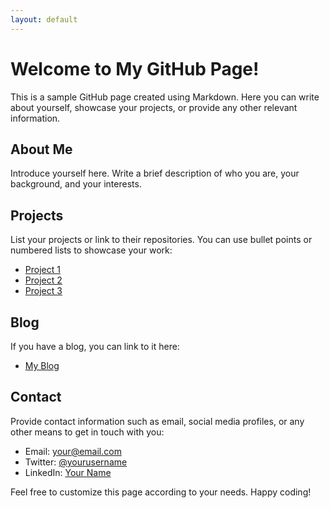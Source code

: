 ```yaml
---
layout: default
---
```


# Welcome to My GitHub Page!

This is a sample GitHub page created using Markdown. Here you can write about yourself, showcase your projects, or provide any other relevant information.

## About Me

Introduce yourself here. Write a brief description of who you are, your background, and your interests.

## Projects

List your projects or link to their repositories. You can use bullet points or numbered lists to showcase your work:

- [Project 1](https://github.com/username/project1)
- [Project 2](https://github.com/username/project2)
- [Project 3](https://github.com/username/project3)

## Blog

If you have a blog, you can link to it here:

- [My Blog](https://yourblog.com)

## Contact

Provide contact information such as email, social media profiles, or any other means to get in touch with you:

- Email: [your@email.com](mailto:your@email.com)
- Twitter: [@yourusername](https://twitter.com/yourusername)
- LinkedIn: [Your Name](https://linkedin.com/in/yourname)

Feel free to customize this page according to your needs. Happy coding!
